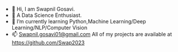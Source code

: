 - 👋 Hi, I am Swapnil Gosavi.
- 👀 A Data Science Enthusiast.
- 🌱 I’m currently learning Python,Machine Learning/Deep Learning/NLP/Computer Vision
- 📫 Swapnil.gosavi01@gmail.com
      All of my projects are available at
      https://github.com/Swap2023
<!---
Swap2023/Swap2023 is a ✨ special ✨ repository because its `README.md` (this file) appears on your GitHub profile.
You can click the Preview link to take a look at your changes..
--->
